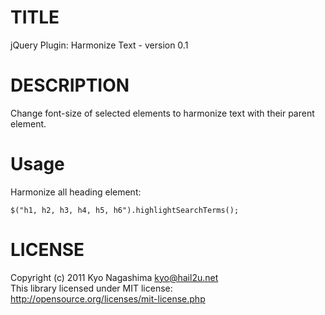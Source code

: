 TITLE
=====

jQuery Plugin: Harmonize Text - version 0.1


DESCRIPTION
===========

Change font-size of selected elements to harmonize text with their parent element.


Usage
=====

Harmonize all heading element:

    $("h1, h2, h3, h4, h5, h6").highlightSearchTerms();


LICENSE
=======

Copyright (c) 2011 Kyo Nagashima <kyo@hail2u.net>  
This library licensed under MIT license:  
http://opensource.org/licenses/mit-license.php
